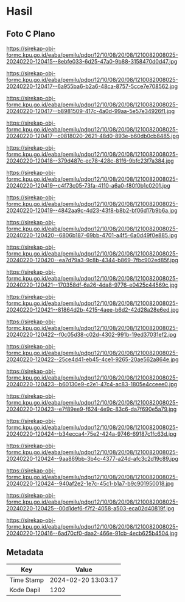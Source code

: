 # Hasil

## Foto C Plano

https://sirekap-obj-formc.kpu.go.id/eaba/pemilu/pdpr/12/10/08/20/08/1210082008025-20240220-120415--8ebfe033-6d25-47a0-9b88-3158470d0d47.jpg

https://sirekap-obj-formc.kpu.go.id/eaba/pemilu/pdpr/12/10/08/20/08/1210082008025-20240220-120417--6a955ba6-b2a6-48ca-8757-5cce7e708562.jpg

https://sirekap-obj-formc.kpu.go.id/eaba/pemilu/pdpr/12/10/08/20/08/1210082008025-20240220-120417--b8981509-417c-4a0d-99aa-5e57e34926f1.jpg

https://sirekap-obj-formc.kpu.go.id/eaba/pemilu/pdpr/12/10/08/20/08/1210082008025-20240220-120417--c0818020-2621-48d0-893e-b60db0cb8485.jpg

https://sirekap-obj-formc.kpu.go.id/eaba/pemilu/pdpr/12/10/08/20/08/1210082008025-20240220-120418--379d487c-ec78-428c-81f6-9bfc23f7a384.jpg

https://sirekap-obj-formc.kpu.go.id/eaba/pemilu/pdpr/12/10/08/20/08/1210082008025-20240220-120419--c4f73c05-73fa-4110-a6a0-f80f0b1c0201.jpg

https://sirekap-obj-formc.kpu.go.id/eaba/pemilu/pdpr/12/10/08/20/08/1210082008025-20240220-120419--4842aa9c-4d23-43f8-b8b2-bf06d17b9b6a.jpg

https://sirekap-obj-formc.kpu.go.id/eaba/pemilu/pdpr/12/10/08/20/08/1210082008025-20240220-120420--6806b187-69bb-4701-a4f5-6a0d49f0e885.jpg

https://sirekap-obj-formc.kpu.go.id/eaba/pemilu/pdpr/12/10/08/20/08/1210082008025-20240220-120420--ea7d79a3-9c8b-4344-b869-7fbc902ed85f.jpg

https://sirekap-obj-formc.kpu.go.id/eaba/pemilu/pdpr/12/10/08/20/08/1210082008025-20240220-120421--170358df-6a26-4da8-9776-e0425c44569c.jpg

https://sirekap-obj-formc.kpu.go.id/eaba/pemilu/pdpr/12/10/08/20/08/1210082008025-20240220-120421--81864d2b-4215-4aee-b6d2-42d28a28e6ed.jpg

https://sirekap-obj-formc.kpu.go.id/eaba/pemilu/pdpr/12/10/08/20/08/1210082008025-20240220-120422--f0c05d38-c02d-4302-991b-19ed37031ef2.jpg

https://sirekap-obj-formc.kpu.go.id/eaba/pemilu/pdpr/12/10/08/20/08/1210082008025-20240220-120422--25ce4d41-eb45-4ce1-9265-20ae562a864e.jpg

https://sirekap-obj-formc.kpu.go.id/eaba/pemilu/pdpr/12/10/08/20/08/1210082008025-20240220-120423--b60130e9-c2e1-47c4-ac83-1805e4cceee0.jpg

https://sirekap-obj-formc.kpu.go.id/eaba/pemilu/pdpr/12/10/08/20/08/1210082008025-20240220-120423--e7f89ee9-f624-4e9c-83c6-da7f690e5a79.jpg

https://sirekap-obj-formc.kpu.go.id/eaba/pemilu/pdpr/12/10/08/20/08/1210082008025-20240220-120424--b34ecca4-75e2-424a-9746-69187c1fc63d.jpg

https://sirekap-obj-formc.kpu.go.id/eaba/pemilu/pdpr/12/10/08/20/08/1210082008025-20240220-120424--9aa869bb-3b4c-4377-a24d-afc3c2d19c89.jpg

https://sirekap-obj-formc.kpu.go.id/eaba/pemilu/pdpr/12/10/08/20/08/1210082008025-20240220-120424--940af2e2-1e7c-45c1-b1a7-b9c901950018.jpg

https://sirekap-obj-formc.kpu.go.id/eaba/pemilu/pdpr/12/10/08/20/08/1210082008025-20240220-120425--00d1def6-f7f2-4058-a503-eca02d40819f.jpg

https://sirekap-obj-formc.kpu.go.id/eaba/pemilu/pdpr/12/10/08/20/08/1210082008025-20240220-120416--6ad70cf0-daa2-466e-91cb-4ecb625b4504.jpg


## Metadata

| Key        | Value               |
| ---------- | ------------------- |
| Time Stamp | 2024-02-20 13:03:17 |
| Kode Dapil | 1202                |



